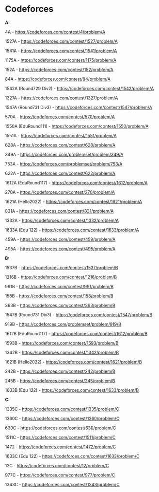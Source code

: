 # Codeforces

**A:**

4A - https://codeforces.com/contest/4/problem/A

1527A - https://codeforces.com/contest/1527/problem/A

1541A - https://codeforces.com/contest/1541/problem/A

1175A - https://codeforces.com/contest/1175/problem/A

152A - https://codeforces.com/contest/152/problem/A

84A - https://codeforces.com/contest/84/problem/A

1542A (Round729 Div2) - https://codeforces.com/contest/1542/problem/A

1327A - https://codeforces.com/contest/1327/problem/A

1547A (Round731 Div3) - https://codeforces.com/contest/1547/problem/A

570A - https://codeforces.com/contest/570/problem/A

1550A (EduRound111) - https://codeforces.com/contest/1550/problem/A

1551A - https://codeforces.com/contest/1551/problem/A

628A - https://codeforces.com/contest/628/problem/A

349A - https://codeforces.com/problemset/problem/349/A

753A - https://codeforces.com/problemset/problem/753/A

622A - https://codeforces.com/contest/622/problem/A

1612A (EduRound117) - https://codeforces.com/contest/1612/problem/A

270A - https://codeforces.com/contest/270/problem/A

1621A (Hello2022) - https://codeforces.com/contest/1621/problem/A

831A - https://codeforces.com/contest/831/problem/A

1332A - https://codeforces.com/contest/1332/problem/A

1633A (Edu 122) - https://codeforces.com/contest/1633/problem/A

459A - https://codeforces.com/contest/459/problem/A

495A - https://codeforces.com/contest/495/problem/A








**B:**


1537B - https://codeforces.com/contest/1537/problem/B

1216B - https://codeforces.com/contest/1216/problem/B

991B - https://codeforces.com/contest/991/problem/B

158B - https://codeforces.com/contest/158/problem/B

363B - https://codeforces.com/contest/363/problem/B

1547B (Round731 Div3) - https://codeforces.com/contest/1547/problem/B

919B - https://codeforces.com/problemset/problem/919/B

1612B (EduRound117) - https://codeforces.com/contest/1612/problem/B

1593B - https://codeforces.com/contest/1593/problem/B

1342B - https://codeforces.com/contest/1342/problem/B

1621B (Hello2022) - https://codeforces.com/contest/1621/problem/B

242B - https://codeforces.com/contest/242/problem/B

245B - https://codeforces.com/contest/245/problem/B

1633B (Edu 122) - https://codeforces.com/contest/1633/problem/B









**C:**

1335C - https://codeforces.com/contest/1335/problem/C

1360C - https://codeforces.com/contest/1360/problem/C

630C - https://codeforces.com/contest/630/problem/C

1511C - https://codeforces.com/contest/1511/problem/C

1472 - https://codeforces.com/contest/1472/problem/C

1633C (Edu 122) - https://codeforces.com/contest/1633/problem/C

12C - https://codeforces.com/contest/12/problem/C

977C - https://codeforces.com/contest/977/problem/C

1343C - https://codeforces.com/contest/1343/problem/C




